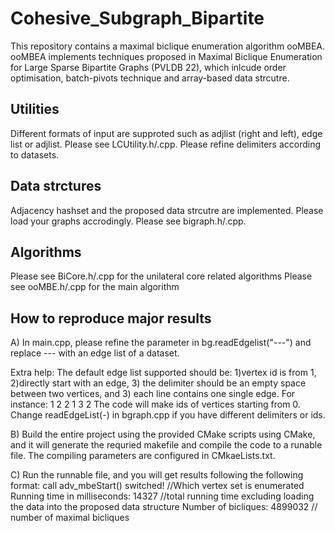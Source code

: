 # Cohesive_Subgraph_Bipartite
This repository contains a maximal biclique enumeration algorithm ooMBEA. 
ooMBEA implements techniques proposed in Maximal Biclique Enumeration for Large Sparse Bipartite Graphs (PVLDB 22), 
which inlcude order optimisation, batch-pivots technique and array-based data strcutre. 


## Utilities
Different formats of input are supproted such as adjlist (right and left), edge list or adjlist. Please see LCUtility.h/.cpp.
Please refine delimiters according to datasets. 

## Data strctures
Adjacency hashset and the proposed data strcutre are implemented. Please load your graphs accrodingly.  Please see bigraph.h/.cpp.

## Algorithms
Please see BiCore.h/.cpp for the unilateral core related algorithms
Please see ooMBE.h/.cpp for the main algorithm

## How to reproduce major results

A) In main.cpp, please refine the parameter in bg.readEdgelist("---") and replace --- with an edge list of a dataset.

  Extra help:
    The default edge list supported should be: 1)vertex id is from 1, 2)directly start with an edge, 3) the delimiter should be an empty space between two vertices, and     3) each line contains one single edge. For instance: 1 2 2 1 3 2
    The code will make ids of vertices starting from 0.
    Change readEdgeList(-) in bgraph.cpp if you have different delimiters or ids.

B) Build the entire project using the provided CMake scripts using CMake, and it will generate the requried makefile and compile the code to a runable file. The compiling parameters are configured in CMkaeLists.txt.

C) Run the runnable file, and you will get results following the following format: 
call adv_mbeStart() 
switched!                            //Which vertex set is enumerated 
Running time in milliseconds: 14327  //total running time excluding loading the data into the proposed data structure 
Number of bicliques: 4899032         // number of maximal bicliques
